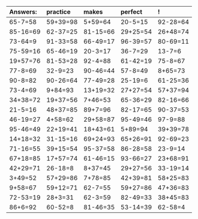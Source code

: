 | Answers: | practice | makes | perfect | ! |
| :--- | :--- | :--- | :--- | :--- |
| 65-7=58 | 59+39=98 | 5+59=64 | 20-5=15 | 92-28=64 | 
| 85-16=69 | 62-37=25 | 81-15=66 | 29+25=54 | 26+48=74 | 
| 73-64=9 | 91-33=58 | 66-49=17 | 96-39=57 | 80-69=11 | 
| 75-59=16 | 65-46=19 | 20-3=17 | 36-7=29 | 13-7=6 | 
| 19+57=76 | 81-53=28 | 92-4=88 | 61-42=19 | 75-8=67 | 
| 77-8=69 | 32-9=23 | 90-46=44 | 57-8=49 | 8+65=73 | 
| 90-8=82 | 90-26=64 | 77-49=28 | 25-19=6 | 61-25=36 | 
| 73-4=69 | 9+84=93 | 13+19=32 | 27+27=54 | 57+37=94 | 
| 34+38=72 | 19+37=56 | 7+46=53 | 65-36=29 | 82-16=66 | 
| 21-5=16 | 48+37=85 | 89+7=96 | 82-17=65 | 90-37=53 | 
| 46-19=27 | 4+58=62 | 29+58=87 | 95-49=46 | 97-9=88 | 
| 95-46=49 | 22+19=41 | 18+43=61 | 5+89=94 | 39+39=78 | 
| 14+18=32 | 31-15=16 | 69+24=93 | 65+26=91 | 92-69=23 | 
| 71-16=55 | 39+15=54 | 95-37=58 | 86-28=58 | 23-9=14 | 
| 67+18=85 | 17+57=74 | 61-46=15 | 93-66=27 | 23+68=91 | 
| 42+29=71 | 26-18=8 | 8+37=45 | 29+27=56 | 33-19=14 | 
| 3+49=52 | 57+29=86 | 7+78=85 | 42+39=81 | 58+25=83 | 
| 9+58=67 | 59+12=71 | 62-7=55 | 59+27=86 | 47+36=83 | 
| 72-53=19 | 28+3=31 | 62-3=59 | 82-49=33 | 38+45=83 | 
| 86+6=92 | 60-52=8 | 81-46=35 | 53-14=39 | 62-58=4 | 
